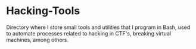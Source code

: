 # Hacking-Tools


Directory where I store small tools and utilities that I program in Bash, used to automate processes related to hacking in CTF's, breaking virtual machines, among others.
